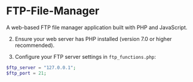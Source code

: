 # FTP-File-Manager
A web-based FTP file manager application built with PHP and JavaScript.

2. Ensure your web server has PHP installed (version 7.0 or higher recommended).

3. Configure your FTP server settings in `ftp_functions.php`:
```php
$ftp_server = "127.0.0.1";
$ftp_port = 21;
```
